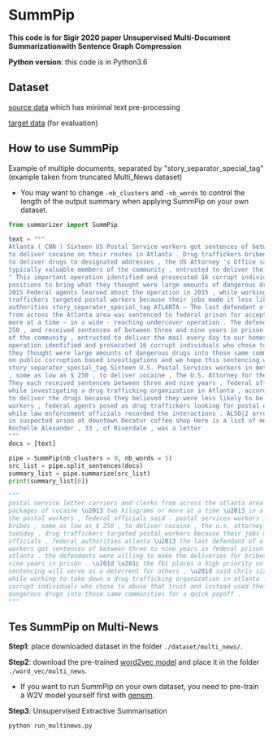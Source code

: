 # SummPip

**This code is for Sigir 2020 paper Unsupervised Multi-Document Summarizationwith Sentence Graph Compression**

**Python version**: this code is in Python3.6

## Dataset

[source data](https://drive.google.com/file/d/1_iDBecWsEkzuEou5-xi0z2ek3oJJ8CPB/view?usp=sharing) which has minimal text pre-processing

[target data](https://drive.google.com/file/d/1T9uE2sF3bN3a1T2KLp7mR4xK9MqqpkH1/view?usp=sharing) (for evaluation)

## How to use SummPip 

Example of multiple documents, separated by "story_separator_special_tag" (example taken from truncated Multi_News dataset)

- You may want to change `-nb_clusters` and `-nb_words` to control the length of the output summary when applying SummPip on your own dataset. 

```python
from summarizer import SummPip

text = """
Atlanta ( CNN ) Sixteen US Postal Service workers got sentences of between three to nine years in federal prison for accepting bribes
to deliver cocaine on their routes in Atlanta . Drug traffickers bribed the postal workers , sometimes with amounts as low as $ 250 , 
to deliver drugs to designated addresses , the US Attorney 's Office said in a statement this week . " US Postal Service workers are 
typically valuable members of the community , entrusted to deliver the mail every day to our homes , " US Attorney Byung J. Pak said . 
" This important operation identified and prosecuted 16 corrupt individuals who chose to abuse that trust and instead used their 
positions to bring what they thought were large amounts of dangerous drugs into those same communities for a Operation discovered in 
2015 Federal agents learned about the operation in 2015 , while working to take down a drug trafficking organization in Atlanta . Drug 
traffickers targeted postal workers because their jobs made it less likely for them to be caught by law enforcement officials , federal 
authorities story_separator_special_tag ATLANTA – The last defendant of a group of 16 U.S. Postal Service letter carriers and clerks 
from across the Atlanta area was sentenced to federal prison for accepting bribes to deliver packages of cocaine – two kilograms or 
more at a time – in a wide - reaching undercover operation . The defendants were willing to make the deliveries for bribes as low as $ 
250 , and received sentences of between three and nine years in prison . “ U.S. Postal Service workers are typically valuable members 
of the community , entrusted to deliver the mail every day to our homes , ” said U.S. Attorney Byung J. “ BJay ” Pak . “ This important 
operation identified and prosecuted 16 corrupt individuals who chose to abuse that trust and instead used their positions to bring what 
they thought were large amounts of dangerous drugs into those same communities for a quick payoff . ” “ The FBI places a high priority 
on public corruption based investigations and we hope this sentencing will serve as a deterrent for others , ” said Chris 
story_separator_special_tag Sixteen U.S. Postal Services workers in metro Atlanta were sentenced to federal prison for accepting bribes 
, some as low as $ 250 , to deliver cocaine , The U.S. Attorney for the Northern District of Georgia said in a news release Tuesday . 
They each received sentences between three and nine years , federal officials said . Federal agents first learned of the crimes in 2015 
while investigating a drug trafficking organization in Atlanta , according to the release . Drug traffickers bribed the postal workers 
to deliver the drugs because they believed they were less likely to be caught by law enforcement officials . To catch the postal 
workers , federal agents posed as drug traffickers looking for postal employees delivering packages of cocaine in exchange for money 
while law enforcement officials recorded the interactions . ALSO|2 arrested in killing at DeKalb gas station MORE|Ex - employee wanted 
in suspected arson at downtown Decatur coffee shop Here is a list of metro Atlanta postal workers sentenced in the crime : Cydra 
Rochelle Alexander , 33 , of Riverdale , was a letter
"""
docs = [text]

pipe = SummPip(nb_clusters = 9, nb_words = 5)
src_list = pipe.split_sentences(docs)
summary_list = pipe.summarize(src_list)
print(summary_list[0])

"""
postal service letter carriers and clerks from across the atlanta area was sentenced to federal prison for accepting bribes to deliver 
packages of cocaine \u2013 two kilograms or more at a time \u2013 in a wide - reaching undercover operation . drug traffickers bribed 
the postal workers , federal officials said . postal services workers in metro atlanta were sentenced to federal prison for accepting 
bribes , some as low as $ 250 , to deliver cocaine , the u.s. attorney for the northern district of georgia said in a news release 
tuesday . drug traffickers targeted postal workers because their jobs made it less likely for them to be caught by law enforcement 
officials , federal authorities atlanta \u2013 the last defendant of a group of 16 u.s. atlanta ( cnn ) sixteen us postal service 
workers got sentences of between three to nine years in federal prison for accepting bribes to deliver cocaine on their routes in 
atlanta . the defendants were willing to make the deliveries for bribes as low as $ 250 , and received sentences of between three and 
nine years in prison . \u201d \u201c the fbi places a high priority on public corruption based investigations and we hope this 
sentencing will serve as a deterrent for others , \u201d said chris sixteen u.s. federal agents learned about the operation in 2015 , 
while working to take down a drug trafficking organization in atlanta . \u201c this important operation identified and prosecuted 16 
corrupt individuals who chose to abuse that trust and instead used their positions to bring what they thought were large amounts of 
dangerous drugs into those same communities for a quick payoff .
"""

```

## Tes SummPip on Multi-News

**Step1**: place downloaded dataset in the folder `./dataset/multi_news/`.

**Step2**: download the pre-trained [word2vec model](https://drive.google.com/file/d/1DVaktsGKbH8oPy28rrHuVgL_QVDsbfSA/view?usp=sharing) and place it in the folder `./word_vec/multi_news`. 

- If you want to run SummPip on your own dataset, you need to pre-train a W2V model yourself first with [gensim](https://radimrehurek.com/gensim/index.html).

**Step3**: Unsupervised Extractive Summarisation

```bash
python run_multinews.py
```
